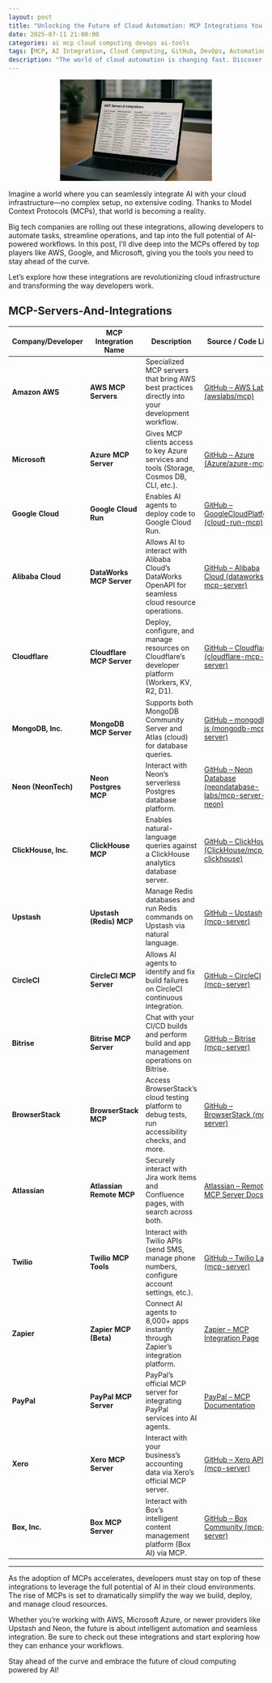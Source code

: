 ```yaml
---
layout: post
title: "Unlocking the Future of Cloud Automation: MCP Integrations You Need to Know About"
date: 2025-07-11 21:00:00
categories: ai mcp cloud computing devops ai-tools
tags: [MCP, AI Integration, Cloud Computing, GitHub, DevOps, Automation, APIs]
description: "The world of cloud automation is changing fast. Discover how Model Context Protocol (MCP) integrations are reshaping workflows from big tech companies and empowering developers to take control like never before."
---
```


<p align="center">
    <img src="/images/posts/MCP-Servers-And-Integrations.png" alt="MCP Servers and Integrations" width="300" />
</p>

Imagine a world where you can seamlessly integrate AI with your cloud infrastructure—no complex setup, no extensive coding. Thanks to Model Context Protocols (MCPs), that world is becoming a reality. 

Big tech companies are rolling out these integrations, allowing developers to automate tasks, streamline operations, and tap into the full potential of AI-powered workflows. In this post, I’ll dive deep into the MCPs offered by top players like AWS, Google, and Microsoft, giving you the tools you need to stay ahead of the curve.

Let’s explore how these integrations are revolutionizing cloud infrastructure and transforming the way developers work.

## MCP-Servers-And-Integrations

| **Company/Developer** | **MCP Integration Name**  | **Description**                                                                                      | **Source / Code Link**                                                                                                           |
| --------------------- | ------------------------- | ---------------------------------------------------------------------------------------------------- | -------------------------------------------------------------------------------------------------------------------------------- |
| **Amazon AWS**        | **AWS MCP Servers**       | Specialized MCP servers that bring AWS best practices directly into your development workflow.       | [GitHub – AWS Labs (awslabs/mcp)](https://github.com/awslabs/mcp)                                                                |
| **Microsoft**         | **Azure MCP Server**      | Gives MCP clients access to key Azure services and tools (Storage, Cosmos DB, CLI, etc.).            | [GitHub – Azure (Azure/azure-mcp)](https://github.com/Azure/azure-mcp)                                                           |
| **Google Cloud**      | **Google Cloud Run**      | Enables AI agents to deploy code to Google Cloud Run.                                                | [GitHub – GoogleCloudPlatform (cloud-run-mcp)](https://github.com/GoogleCloudPlatform/cloud-run-mcp)                             |
| **Alibaba Cloud**     | **DataWorks MCP Server**  | Allows AI to interact with Alibaba Cloud’s DataWorks OpenAPI for seamless cloud resource operations. | [GitHub – Alibaba Cloud (dataworks-mcp-server)](https://github.com/aliyun/alibabacloud-dataworks-mcp-server) |
| **Cloudflare**        | **Cloudflare MCP Server** | Deploy, configure, and manage resources on Cloudflare’s developer platform (Workers, KV, R2, D1).    | [GitHub – Cloudflare (cloudflare-mcp-server)](https://github.com/cloudflare/mcp-server-cloudflare)                    |
| **MongoDB, Inc.**     | **MongoDB MCP Server**    | Supports both MongoDB Community Server and Atlas (cloud) for database queries.                       | [GitHub – mongodb-js (mongodb-mcp-server)](https://github.com/mongodb-js/mongodb-mcp-server)                                     |
| **Neon (NeonTech)**   | **Neon Postgres MCP**     | Interact with Neon’s serverless Postgres database platform.                                          | [GitHub – Neon Database (neondatabase-labs/mcp-server-neon)](https://github.com/neondatabase-labs/mcp-server-neon)               |
| **ClickHouse, Inc.**  | **ClickHouse MCP**        | Enables natural-language queries against a ClickHouse analytics database server.                     | [GitHub – ClickHouse (ClickHouse/mcp-clickhouse)](https://github.com/ClickHouse/mcp-clickhouse)                                  |
| **Upstash**           | **Upstash (Redis) MCP**   | Manage Redis databases and run Redis commands on Upstash via natural language.                       | [GitHub – Upstash (mcp-server)](https://github.com/upstash/mcp-server)                                                   |
| **CircleCI**          | **CircleCI MCP Server**   | Allows AI agents to identify and fix build failures on CircleCI continuous integration.              | [GitHub – CircleCI (mcp-server)](https://github.com/CircleCI-Public/mcp-server-circleci)                |
| **Bitrise**           | **Bitrise MCP Server**    | Chat with your CI/CD builds and perform build and app management operations on Bitrise.              | [GitHub – Bitrise (mcp-server)](https://github.com/bitrise-io/bitrise-mcp)                                           |
| **BrowserStack**      | **BrowserStack MCP**      | Access BrowserStack’s cloud testing platform to debug tests, run accessibility checks, and more.     | [GitHub – BrowserStack (mcp-server)](https://github.com/browserstack/mcp-server)                                    |
| **Atlassian**         | **Atlassian Remote MCP**  | Securely interact with Jira work items and Confluence pages, with search across both.                | [Atlassian – Remote MCP Server Docs](https://www.atlassian.com/platform/remote-mcp-server)                                       |
| **Twilio**            | **Twilio MCP Tools**      | Interact with Twilio APIs (send SMS, manage phone numbers, configure account settings, etc.).        | [GitHub – Twilio Labs (mcp-server)](https://github.com/twilio-labs/mcp)                                                     |
| **Zapier**            | **Zapier MCP (Beta)**     | Connect AI agents to 8,000+ apps instantly through Zapier’s integration platform.                    | [Zapier – MCP Integration Page](https://zapier.com/mcp)                                                                          |
| **PayPal**            | **PayPal MCP Server**     | PayPal’s official MCP server for integrating PayPal services into AI agents.                         | [PayPal – MCP Documentation](https://mcp.paypal.com)                                                                             |
| **Xero**              | **Xero MCP Server**       | Interact with your business’s accounting data via Xero’s official MCP server.                        | [GitHub – Xero API (mcp-server)](https://github.com/XeroAPI/xero-mcp-server)                                        |
| **Box, Inc.**         | **Box MCP Server**        | Interact with Box’s intelligent content management platform (Box AI) via MCP.                        | [GitHub – Box Community (mcp-server)](https://github.com/box-community/mcp-server-box)                         |

---

As the adoption of MCPs accelerates, developers must stay on top of these integrations to leverage the full potential of AI in their cloud environments. The rise of MCPs is set to dramatically simplify the way we build, deploy, and manage cloud resources. 

Whether you’re working with AWS, Microsoft Azure, or newer providers like Upstash and Neon, the future is about intelligent automation and seamless integration. Be sure to check out these integrations and start exploring how they can enhance your workflows.

Stay ahead of the curve and embrace the future of cloud computing powered by AI!